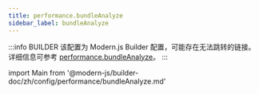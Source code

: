 ```yaml
---
title: performance.bundleAnalyze
sidebar_label: bundleAnalyze
---
```


:::info BUILDER
该配置为 Modern.js Builder 配置，可能存在无法跳转的链接。详细信息可参考 [performance.bundleAnalyze](https://modernjs.dev/builder/zh/api/config-performance.html#performance-bundleanalyze)。
:::

import Main from '@modern-js/builder-doc/zh/config/performance/bundleAnalyze.md'

<Main />
